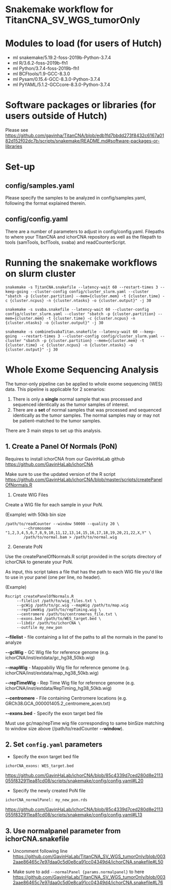 # Snakemake workflow for TitanCNA_SV_WGS_tumorOnly
#

# Modules to load (for users of Hutch)
* ml snakemake/5.19.2-foss-2019b-Python-3.7.4
* ml R/3.6.2-foss-2019b-fh1
* ml Python/3.7.4-foss-2019b-fh1
* ml BCFtools/1.9-GCC-8.3.0
* ml Pysam/0.15.4-GCC-8.3.0-Python-3.7.4
* ml PyYAML/5.1.2-GCCcore-8.3.0-Python-3.7.4

# Software packages or libraries (for users outside of Hutch)
Please see https://github.com/gavinha/TitanCNA/blob/edb1fd7bbdd273f8432c6167a0182d152f02dc7b/scripts/snakemake/README.md#software-packages-or-libraries

# Set-up
## config/samples.yaml
Please specify the samples to be analyzed in config/samples.yaml, following the format explained therein.
 
## config/config.yaml
There are a number of parameters to adjust in config/config.yaml.  Filepaths to where your TitanCNA and ichorCNA repository as well as the filepath to tools (samTools, bcfTools, svaba) and readCounterScript.

# Running the snakemake workflows on slurm cluster

`snakemake -s TitanCNA.snakefile --latency-wait 60 --restart-times 3 --keep-going --cluster-config config/cluster_slurm.yaml --cluster "sbatch -p {cluster.partition} --mem={cluster.mem} -t {cluster.time} -c {cluster.ncpus} -n {cluster.ntasks} -o {cluster.output}" -j 30`

`snakemake -s svaba.snakefile --latency-wait 60 --cluster-config config/cluster_slurm.yaml --cluster "sbatch -p {cluster.partition} --mem={cluster.mem} -t {cluster.time} -c {cluster.ncpus} -n {cluster.ntasks} -o {cluster.output}" -j 30`

`snakemake -s combineSvabaTitan.snakefile --latency-wait 60 --keep-going  --restart-times 3 --cluster-config config/cluster_slurm.yaml --cluster "sbatch -p {cluster.partition} --mem={cluster.mem} -t {cluster.time} -c {cluster.ncpus} -n {cluster.ntasks} -o {cluster.output}" -j 30`

# Whole Exome Sequencing Analysis 

The tumor-only pipeline can be applied to whole exome sequencing (WES) data. This pipeline is applicable for 2 scenarios:

1. There is only a **single** normal sample that was processed and sequenced identically as the tumor samples of interest.
2. There are a **set** of normal samples that was processed and sequenced identically as the tumor samples. The normal samples may or may not be patient-matched to the tumor samples.

There are 3 main steps to set up this analysis.

## 1. Create a Panel Of Normals (PoN)

Requires to install ichorCNA from our GavinHaLab github https://github.com/GavinHaLab/ichorCNA

Make sure to use the updated version of the R script https://github.com/GavinHaLab/ichorCNA/blob/master/scripts/createPanelOfNormals.R

1) Create WIG Files

Create a WIG file for each sample in your PoN.
	
(Example) with 50kb bin size
```
/path/to/readCounter --window 50000 --quality 20 \
	    --chromosome "1,2,3,4,5,6,7,8,9,10,11,12,13,14,15,16,17,18,19,20,21,22,X,Y" \
	    /path/to/normal.bam > /path/to/normal.wig
```

2) Generate PoN

Use the createPanelOfNormals.R script provided in the scripts directory of ichorCNA to generate your PoN. 

As input, this script takes a file that has the path to each WIG file you'd like to use in your panel (one per line, no header).
	
(Example)
```
Rscript createPanelOfNormals.R 
     --filelist /path/to/wig_files.txt \
     --gcWig /path/to/gc.wig --mapWig /path/to/map.wig 
     --repTimeWig /path/to/repTiming.wig \
     --centromere /path/to/centromeres_file.txt \
     --exons.bed /path/to/WES_target.bed \
     --libdir /path/to/ichorCNA \
     --outfile my_new_pon
```


**--filelist** - file containing a list of the paths to all the normals in the panel to analyze

**--gcWig** - GC Wig file for reference genome (e.g. ichorCNA/inst/extdata/gc_hg38_50kb.wig)

**--mapWig** - Mappabiliy Wig file for reference genome (e.g. ichorCNA/inst/extdata/map_hg38_50kb.wig)

**--repTimeWig** - Rep Time Wig file for reference genome (e.g. ichorCNA/inst/extdata/RepTiming_hg38_50kb.wig)

**--centromere** - File containing Centromere locations (e.g. GRCh38.GCA_000001405.2_centromere_acen.txt)

**--exons.bed** - Specify the exon target bed file

Must use gc/map/repTime wig file corresponding to same binSize matching to window size above (/path/to/readCounter **--window**).

## 2. Set `config.yaml` parameters
- Specify the exon target bed file
```
ichorCNA_exons: WES_target.bed
```
https://github.com/GavinHaLab/ichorCNA/blob/85c4339d7ced280d8e2113055f832911ea81cd08/scripts/snakemake/config/config.yaml#L20

- Specify the newly created PoN file
```
ichorCNA_normalPanel: my_new_pon.rds
```
https://github.com/GavinHaLab/ichorCNA/blob/85c4339d7ced280d8e2113055f832911ea81cd08/scripts/snakemake/config/config.yaml#L13

## 3. Use normalpanel parameter from ichorCNA.snakefile
- Uncomment following line
https://github.com/GavinHaLab/TitanCNA_SV_WGS_tumorOnly/blob/0032aae86465c7e97daa0c5d0e8ca91cc04349d4/ichorCNA.snakefile#L50

- Make sure to add `--normalPanel {params.normalpanel}` to here
https://github.com/GavinHaLab/TitanCNA_SV_WGS_tumorOnly/blob/0032aae86465c7e97daa0c5d0e8ca91cc04349d4/ichorCNA.snakefile#L76
